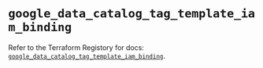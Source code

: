 # `google_data_catalog_tag_template_iam_binding`

Refer to the Terraform Registory for docs: [`google_data_catalog_tag_template_iam_binding`](https://www.terraform.io/docs/providers/google/r/data_catalog_tag_template_iam_binding).
